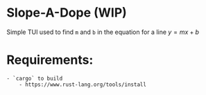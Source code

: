 # Slope-A-Dope (WIP)
Simple TUI used to find `m` and `b` in the equation for a line $y=mx+b$ 

# Requirements:
    - `cargo` to build
        - https://www.rust-lang.org/tools/install

